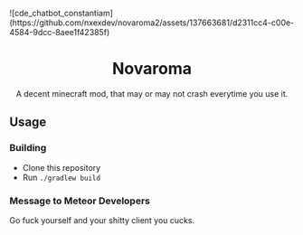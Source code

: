 
<p align="center">
</p>
![cde_chatbot_constantiam](https://github.com/nxexdev/novaroma2/assets/137663681/d2311cc4-c00e-4584-9dcc-8aee1f42385f)


<h1 align="center">Novaroma</h1>
<p align="center">A decent minecraft mod, that may or may not crash everytime you use it. </p>


</div>

## Usage

### Building
- Clone this repository
- Run `./gradlew build`

### Message to Meteor Developers
Go fuck yourself and your shitty client you cucks. 
